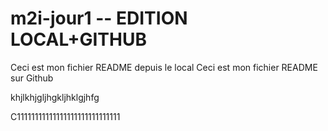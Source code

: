 # m2i-jour1 -- EDITION LOCAL+GITHUB

Ceci est mon fichier README depuis le local
Ceci est mon fichier README sur Github

khjlkhjgljhgkljhklgjhfg

C11111111111111111111111111111
